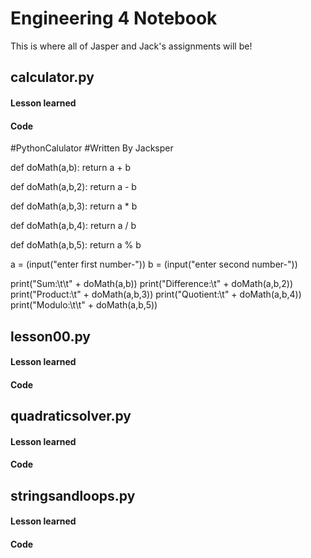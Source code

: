 # Engineering 4 Notebook
This is where all of Jasper and Jack's assignments will be! 
## calculator.py	
#### Lesson learned 

#### Code 
#PythonCalulator
#Written By Jacksper


def doMath(a,b):
    return a + b

def doMath(a,b,2):
    return a - b

def doMath(a,b,3):
    return a * b

def doMath(a,b,4):
    return a / b

def doMath(a,b,5):
    return a % b

a = (input("enter first number-"))
b = (input("enter second number-"))


print("Sum:\t\t" + doMath(a,b))
print("Difference:\t" + doMath(a,b,2))
print("Product:\t" + doMath(a,b,3))
print("Quotient:\t" + doMath(a,b,4))
print("Modulo:\t\t" + doMath(a,b,5))

## lesson00.py
#### Lesson learned 

#### Code 

## quadraticsolver.py	
#### Lesson learned 

#### Code 

## stringsandloops.py
#### Lesson learned 

#### Code 
